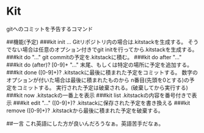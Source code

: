 # Kit
gitへのコミットを予告するコマンド

##機能(予定)
###kit init ...
Gitリポジトリ内の場合は.kitstackを生成する。
そうでない場合は任意のオプション付きでgit initを行ってから.kitstackを生成する。
###kit do "..."
git commitの予定を.kitstackに積む。
###kit do after "..."
###kit do (after)? [0-9]+ "..."
末尾、もしくは特定の場所に予定を追加する。
###kit done ([0-9]+)?
.kitstackに最後に積まれた予定をコミットする。
数字のオプションが付いた場合は最後に積まれたものから
n番目(先頭を0とする)の予定をコミットする。
実行された予定は破棄される。(破棄してから実行する)
###kit now
.kitstackの一番上を表示
###kit list
.kitstackの内容を番号付きで表示
###kit edit "..." ([0-9]+)?
.kitstackに保存された予定を書き換える
###kit remove ([0-9]+)?
.kitstackから最後に積まれた予定を破棄する。

##一言
これ英語にした方が良いんだろうなぁ。英語苦手だなぁ。
